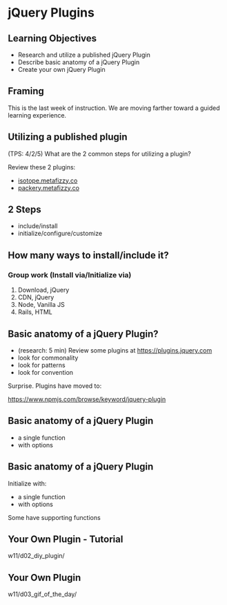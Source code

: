 # jQuery Plugins

## Learning Objectives

- Research and utilize a published jQuery Plugin
- Describe basic anatomy of a jQuery Plugin
- Create your own jQuery Plugin



## Framing

This is the last week of instruction.  We are moving farther toward a guided learning experience.

## Utilizing a published plugin

(TPS: 4/2/5) What are the 2 common steps for utilizing a plugin?

Review these 2 plugins:
- [isotope.metafizzy.co](http://isotope.metafizzy.co)
- [packery.metafizzy.co](http://packery.metafizzy.co)



## 2 Steps

- include/install
- initialize/configure/customize

## How many ways to install/include it?

### Group work (Install via/Initialize via)

1. Download, jQuery
2. CDN, jQuery
3. Node, Vanilla JS
4. Rails, HTML

## Basic anatomy of a jQuery Plugin?
- (research: 5 min) Review some plugins at https://plugins.jquery.com
- look for commonality
- look for patterns
- look for convention



Surprise. Plugins have moved to:

https://www.npmjs.com/browse/keyword/jquery-plugin

## Basic anatomy of a jQuery Plugin

- a single function
- with options

## Basic anatomy of a jQuery Plugin

Initialize with:
- a single function
- with options

Some have supporting functions

## Your Own Plugin - Tutorial

w11/d02_diy_plugin/

## Your Own Plugin

w11/d03_gif_of_the_day/
